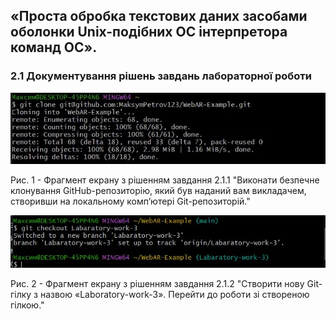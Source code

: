 ## «Проста обробка текстових даних засобами оболонки Unix-подібних ОС інтерпретора команд ОС».

### 2.1 Документування рішень завдань лабораторної роботи

![image](https://github.com/MaksymPetrov123/WebAR-Example/blob/Labaratory-work-3/Labaratory-work-3/%D0%A1%D0%BD%D0%B8%D0%BC%D0%BE%D0%BA%20%D1%8D%D0%BA%D1%80%D0%B0%D0%BD%D0%B0%202024-03-25%20085626.jpg)

Рис. 1 - Фрагмент екрану з рішенням завдання 2.1.1 "Виконати безпечне клонування GitHub-репозиторію, який був наданий вам
викладачем, створивши на локальному комп’ютері Git-репозиторій."

![image](https://github.com/MaksymPetrov123/WebAR-Example/blob/Labaratory-work-3/Labaratory-work-3/%D0%A1%D0%BD%D0%B8%D0%BC%D0%BE%D0%BA%20%D1%8D%D0%BA%D1%80%D0%B0%D0%BD%D0%B0%202024-03-25%20090534.jpg)

Рис. 2 - Фрагмент екрану з рішенням завдання 2.1.2 "Створити нову Git-гілку з назвою «Laboratory-work-3».
Перейти до роботи зі створеною гілкою."
